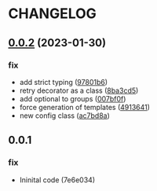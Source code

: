 # CHANGELOG

## [0.0.2](https://github.com/rockandska/pytest-tmux/tree/0.0.2) (2023-01-30)

### fix

- add strict typing ([97801b6](https://github.com/rockandska/pytest-tmux/commit/97801b6a9fa3f75f1df07acf3bb54f982deebd48))
- retry decorator as a class ([8ba3cd5](https://github.com/rockandska/pytest-tmux/commit/8ba3cd55ee83c15f9760f68ef0c698e0dcced856))
- add optional to groups ([007bf0f](https://github.com/rockandska/pytest-tmux/commit/007bf0f576dbab93c7a1ebdf8204ee48061c98ba))
- force generation of templates ([4913641](https://github.com/rockandska/pytest-tmux/commit/4913641269c90cf1839f473481729242d2cde35d))
- new config class ([ac7bd8a](https://github.com/rockandska/pytest-tmux/commit/ac7bd8add7bd881e42176f2e37441ab8e60e74d0))

## 0.0.1

### fix

- Ininital code (7e6e034)

